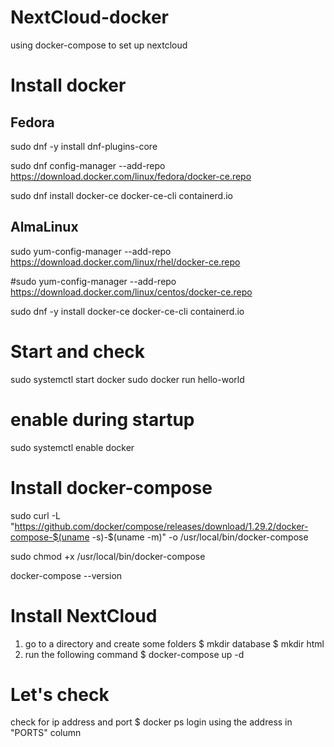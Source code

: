 # NextCloud-docker
using docker-compose to set up nextcloud

# Install docker
## Fedora
sudo dnf -y install dnf-plugins-core

sudo dnf config-manager --add-repo https://download.docker.com/linux/fedora/docker-ce.repo
    
sudo dnf install docker-ce docker-ce-cli containerd.io




## AlmaLinux
sudo yum-config-manager --add-repo  https://download.docker.com/linux/rhel/docker-ce.repo    

#sudo yum-config-manager --add-repo https://download.docker.com/linux/centos/docker-ce.repo
   
sudo dnf -y install docker-ce docker-ce-cli containerd.io


# Start and check
sudo systemctl start docker
sudo docker run hello-world

# enable during startup
sudo systemctl enable docker

# Install docker-compose

sudo curl -L "https://github.com/docker/compose/releases/download/1.29.2/docker-compose-$(uname -s)-$(uname -m)" -o /usr/local/bin/docker-compose

sudo chmod +x /usr/local/bin/docker-compose

docker-compose --version


# Install NextCloud
1. go to a directory and create some folders 
$ mkdir database
$ mkdir html
2. run the following command
$ docker-compose up -d

# Let's check
check for ip address and port
$ docker ps
login using the address in "PORTS" column



